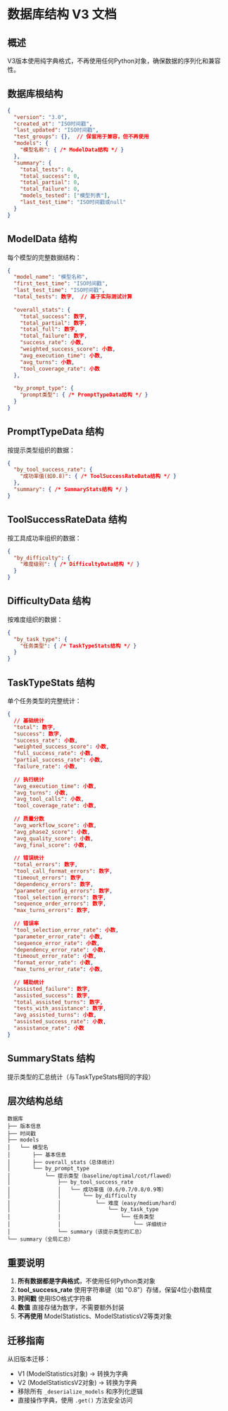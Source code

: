 # 数据库结构 V3 文档

## 概述
V3版本使用纯字典格式，不再使用任何Python对象，确保数据的序列化和兼容性。

## 数据库根结构
```json
{
  "version": "3.0",
  "created_at": "ISO时间戳",
  "last_updated": "ISO时间戳",
  "test_groups": {},  // 保留用于兼容，但不再使用
  "models": {
    "模型名称": { /* ModelData结构 */ }
  },
  "summary": {
    "total_tests": 0,
    "total_success": 0,
    "total_partial": 0,
    "total_failure": 0,
    "models_tested": ["模型列表"],
    "last_test_time": "ISO时间戳或null"
  }
}
```

## ModelData 结构
每个模型的完整数据结构：
```json
{
  "model_name": "模型名称",
  "first_test_time": "ISO时间戳",
  "last_test_time": "ISO时间戳",
  "total_tests": 数字,  // 基于实际测试计算
  
  "overall_stats": {
    "total_success": 数字,
    "total_partial": 数字,
    "total_full": 数字,
    "total_failure": 数字,
    "success_rate": 小数,
    "weighted_success_score": 小数,
    "avg_execution_time": 小数,
    "avg_turns": 小数,
    "tool_coverage_rate": 小数
  },
  
  "by_prompt_type": {
    "prompt类型": { /* PromptTypeData结构 */ }
  }
}
```

## PromptTypeData 结构
按提示类型组织的数据：
```json
{
  "by_tool_success_rate": {
    "成功率值(如0.8)": { /* ToolSuccessRateData结构 */ }
  },
  "summary": { /* SummaryStats结构 */ }
}
```

## ToolSuccessRateData 结构
按工具成功率组织的数据：
```json
{
  "by_difficulty": {
    "难度级别": { /* DifficultyData结构 */ }
  }
}
```

## DifficultyData 结构
按难度组织的数据：
```json
{
  "by_task_type": {
    "任务类型": { /* TaskTypeStats结构 */ }
  }
}
```

## TaskTypeStats 结构
单个任务类型的完整统计：
```json
{
  // 基础统计
  "total": 数字,
  "success": 数字,
  "success_rate": 小数,
  "weighted_success_score": 小数,
  "full_success_rate": 小数,
  "partial_success_rate": 小数,
  "failure_rate": 小数,
  
  // 执行统计
  "avg_execution_time": 小数,
  "avg_turns": 小数,
  "avg_tool_calls": 小数,
  "tool_coverage_rate": 小数,
  
  // 质量分数
  "avg_workflow_score": 小数,
  "avg_phase2_score": 小数,
  "avg_quality_score": 小数,
  "avg_final_score": 小数,
  
  // 错误统计
  "total_errors": 数字,
  "tool_call_format_errors": 数字,
  "timeout_errors": 数字,
  "dependency_errors": 数字,
  "parameter_config_errors": 数字,
  "tool_selection_errors": 数字,
  "sequence_order_errors": 数字,
  "max_turns_errors": 数字,
  
  // 错误率
  "tool_selection_error_rate": 小数,
  "parameter_error_rate": 小数,
  "sequence_error_rate": 小数,
  "dependency_error_rate": 小数,
  "timeout_error_rate": 小数,
  "format_error_rate": 小数,
  "max_turns_error_rate": 小数,
  
  // 辅助统计
  "assisted_failure": 数字,
  "assisted_success": 数字,
  "total_assisted_turns": 数字,
  "tests_with_assistance": 数字,
  "avg_assisted_turns": 小数,
  "assisted_success_rate": 小数,
  "assistance_rate": 小数
}
```

## SummaryStats 结构
提示类型的汇总统计（与TaskTypeStats相同的字段）

## 层次结构总结
```
数据库
├── 版本信息
├── 时间戳
├── models
│   └── 模型名
│       ├── 基本信息
│       ├── overall_stats（总体统计）
│       └── by_prompt_type
│           └── 提示类型（baseline/optimal/cot/flawed）
│               ├── by_tool_success_rate
│               │   └── 成功率值（0.6/0.7/0.8/0.9等）
│               │       └── by_difficulty
│               │           └── 难度（easy/medium/hard）
│               │               └── by_task_type
│               │                   └── 任务类型
│               │                       └── 详细统计
│               └── summary（该提示类型的汇总）
└── summary（全局汇总）
```

## 重要说明
1. **所有数据都是字典格式**，不使用任何Python类对象
2. **tool_success_rate** 使用字符串键（如 "0.8"）存储，保留4位小数精度
3. **时间戳** 使用ISO格式字符串
4. **数值** 直接存储为数字，不需要额外封装
5. **不再使用** ModelStatistics、ModelStatisticsV2等类对象

## 迁移指南
从旧版本迁移：
- V1 (ModelStatistics对象) → 转换为字典
- V2 (ModelStatisticsV2对象) → 转换为字典
- 移除所有 `_deserialize_models` 和序列化逻辑
- 直接操作字典，使用 `.get()` 方法安全访问